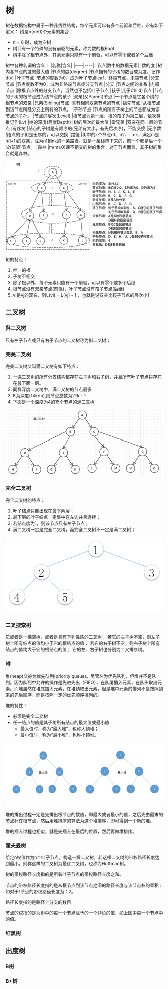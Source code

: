 <!--
 * @Author: your name
 * @Date: 2020-06-26 22:42:25
 * @LastEditTime: 2020-06-28 23:54:41
 * @LastEditors: Please set LastEditors
 * @Description: In User Settings Edit
 * @FilePath: \undefinedc:\Users\conan\Desktop\LongTime\StupidBirdFliesFirst\DataStructure\tree.md
--> 
# 树
树在数据结构中属于一种非线性结构，每个元素可以有多个前驱和后继，它有如下定义：
树是n(n≥0)个元素的集合：
- n = 0 时，成为空树
- 树只有一个特殊的没有前驱的元素，称为数的根Root
- 树中除了根节点外，其余元素只能有一个前驱，可以有零个或者多个后继

树中各种名词的含义：
|名称|含义|
|----|----|
|节点|数中的数据元素|
|数的度	|树内各节点的度的最大值
|节点的度(degree)	|节点拥有的子树的数目成为度，记作d(v)
|叶子节点	|节点的度数为0，成为叶子节点leaf、终端节点、末端节点
|分支节点	|节点度数不为0，成为非终端节点或分支节点
|分支	|节点之间的关系
|内部节点	|除根节点外的分支节点，当然也不包括叶子节点
|孩子(儿子Child)节点	|节点的子树的根节点成为该节点的孩子
|双亲(父Parent)节点	|一个节点是它各个树的根节点的双亲
|兄弟(Sibling)节点	|具有相同双亲节点的节点
|祖先节点	|从根节点到该节点所经分支上所有的节点。
|子孙节点	|节点的所有子树上的节点都成为该节点的子孙。
|节点的层次(Level)	|根节点为第一层，根的孩子为第二层，依次类推记作(Lv)
|树的深度(高度Depth)	|树的层次的最大值
|堂兄弟	|双亲在同一层的节点
|有序树	|结点的子树是有顺序的(兄弟有大小，有先后次序)，不能交换
|无序数	|结点的子树是无序的，可以交换
|路径	|树中的k个节点n1、n2、...nk，满足ni是n(i+1)的双亲，成为n1到nk的一条路径。就是一条线串下来的，前一个都是后一个父(前驱)节点。
|森林	|m(m≥0)课不相交的树的集合，对于节点而言，其子树的集合就是森林。

![](shu.png)

树的特点：
1. 唯一的根
2. 子树不相交
3. 除了根以外，每个元素只能有一个前驱，可以有零个或多个后继
4. 根节点没有双亲节点(前驱)，叶子节点没有孩子节点(后继)
5. vi是vj的双亲，则L(vi) = L(vj) - 1 ，也就是说双亲比孩子节点的层次小1

## 二叉树
### 斜二叉树
只有左子节点或只有右子节点的二叉树称为斜二叉树；

### 完美二叉树
完美二叉树又叫满二叉树有如下特点：
1. 一课二叉树的所有分支结构都存在左子树和右子树，并且所有叶子节点只存在在最下面一层。
2. 同样深度二叉树中，满二叉树的节点最多
3. K为深度(1≤k≤n),则节点总数为2^k - 1
4. 下面是一个深度为4的15个节点的满二叉树 
   
![](manerchashu.png)

### 完全二叉树
完全二叉树的特点：
1. 叶子结点只能出现在最下两层；
2. 最下层的叶子结点一定集中在左边并且连续；
3. 若结点度为1，则该节点只有左子节点；
4. 满二叉树一定是完全二叉树，而完全二叉树不一定是满二叉树；

![](wanquanerchashu.png)

### 二叉搜索树
它或者是一棵空树，或者是具有下列性质的二叉树： 若它的左子树不空，则左子树上所有结点的值均小于它的根结点的值； 若它的右子树不空，则右子树上所有结点的值均大于它的根结点的值； 它的左、右子树也分别为二叉排序树。

### 堆
堆(heap)又被为优先队列(priority queue)。尽管名为优先队列，但堆并不是队列。因为队列中允许的操作是先进先出（FIFO），在队尾插入元素，在队头取出元素。而堆虽然在堆底插入元素，在堆顶取出元素，但是堆中元素的排列不是按照到来的先后顺序，而是按照一定的优先顺序排列的。

堆的特性：
- 必须是完全二叉树
- 任一结点的值是其子树所有结点的最大值或最小值
  - 最大值时，称为“最大堆”，也称大顶堆；
  - 最小值时，称为“最小堆”，也称小顶堆。

![](heap.png)

堆的排出过程一定是先排出根节点的数值，即最大或者最小的值，之后先由最末的节点补在根节点，然后用堆排序的算法为这个堆排序，即可得到一个新的堆。

堆的插入过程也相似，就是先插入在最后的位置，然后再做堆排序。

### 霍夫曼树
给定n权值作为n个叶子节点，构造一棵二叉树，若这棵二叉树的带权路径长度达到最小，则称这样的二叉树为最优二叉树，也称为Huffman树。

树的带权路径长度指的是所有叶子节点的带权路径长度之和。

节点的带权路径长度指的是从根节点到该节点之间的路径长度与该节点权的乘积：如对于1节点的带权路径长度为：2。

路径长度指的是路径上分支的数目

节点的权指的是为树中的每一个节点赋予的一个非负的值，如上图中每一个节点中的值。

### 红黑树

## 出度树

### B树

### B+树
